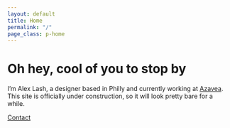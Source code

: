 ```yaml
---
layout: default
title: Home
permalink: "/"
page_class: p-home
---
```

# Oh hey, cool of you to stop by
I’m Alex Lash, a designer based in Philly and currently 
working at [Azavea](https://azavea.com). This site is officially under 
construction, so it will look pretty bare for a while. 

<a href="mailto:alexandralash@gmail.com" class="c-btn">Contact</a>